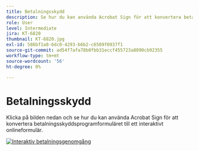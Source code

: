 ```yaml
---
title: Betalningsskydd
description: Se hur du kan använda Acrobat Sign för att konvertera betalningsskyddsprogramformuläret till ett interaktivt onlineformulär
role: User
level: Intermediate
jira: KT-6820
thumbnail: KT-6820.jpg
exl-id: 586bf1a8-6dc0-4293-b6b2-c6509f0937f1
source-git-commit: ad54f7afa78b0fbb31eccf455723a8890cb92355
workflow-type: tm+mt
source-wordcount: '56'
ht-degree: 0%

---
```


# Betalningsskydd

Klicka på bilden nedan och se hur du kan använda Acrobat Sign för att konvertera betalningsskyddsprogramformuläret till ett interaktivt onlineformulär.

[![Interaktiv betalningsgenomgång](../assets/Paycheck.jpg)](https://acrobatusers.com/paycheck-protection-program-resource-hub/walkthrough/)
